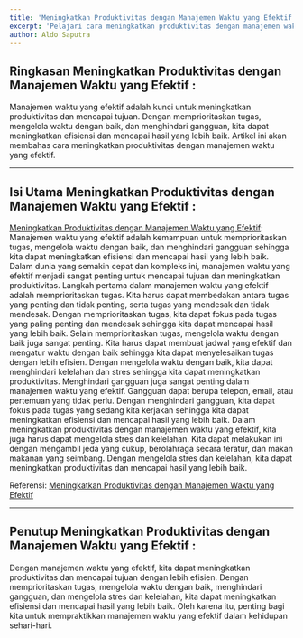 ```yaml
---
title: 'Meningkatkan Produktivitas dengan Manajemen Waktu yang Efektif'
excerpt: 'Pelajari cara meningkatkan produktivitas dengan manajemen waktu yang efektif dan mencapai tujuan dengan lebih efisien. Meningkatkan Produktivitas dengan Manajemen Waktu yang Efektif'
author: Aldo Saputra
---
```


## Ringkasan Meningkatkan Produktivitas dengan Manajemen Waktu yang Efektif :

Manajemen waktu yang efektif adalah kunci untuk meningkatkan produktivitas dan mencapai tujuan. Dengan memprioritaskan tugas, mengelola waktu dengan baik, dan menghindari gangguan, kita dapat meningkatkan efisiensi dan mencapai hasil yang lebih baik. Artikel ini akan membahas cara meningkatkan produktivitas dengan manajemen waktu yang efektif.

---

## Isi Utama Meningkatkan Produktivitas dengan Manajemen Waktu yang Efektif :

[Meningkatkan Produktivitas dengan Manajemen Waktu yang Efektif](https://suryaindomakmur.com): Manajemen waktu yang efektif adalah kemampuan untuk memprioritaskan tugas, mengelola waktu dengan baik, dan menghindari gangguan sehingga kita dapat meningkatkan efisiensi dan mencapai hasil yang lebih baik. Dalam dunia yang semakin cepat dan kompleks ini, manajemen waktu yang efektif menjadi sangat penting untuk mencapai tujuan dan meningkatkan produktivitas.
Langkah pertama dalam manajemen waktu yang efektif adalah memprioritaskan tugas. Kita harus dapat membedakan antara tugas yang penting dan tidak penting, serta tugas yang mendesak dan tidak mendesak. Dengan memprioritaskan tugas, kita dapat fokus pada tugas yang paling penting dan mendesak sehingga kita dapat mencapai hasil yang lebih baik.
Selain memprioritaskan tugas, mengelola waktu dengan baik juga sangat penting. Kita harus dapat membuat jadwal yang efektif dan mengatur waktu dengan baik sehingga kita dapat menyelesaikan tugas dengan lebih efisien. Dengan mengelola waktu dengan baik, kita dapat menghindari kelelahan dan stres sehingga kita dapat meningkatkan produktivitas.
Menghindari gangguan juga sangat penting dalam manajemen waktu yang efektif. Gangguan dapat berupa telepon, email, atau pertemuan yang tidak perlu. Dengan menghindari gangguan, kita dapat fokus pada tugas yang sedang kita kerjakan sehingga kita dapat meningkatkan efisiensi dan mencapai hasil yang lebih baik.
Dalam meningkatkan produktivitas dengan manajemen waktu yang efektif, kita juga harus dapat mengelola stres dan kelelahan. Kita dapat melakukan ini dengan mengambil jeda yang cukup, berolahraga secara teratur, dan makan makanan yang seimbang. Dengan mengelola stres dan kelelahan, kita dapat meningkatkan produktivitas dan mencapai hasil yang lebih baik.

Referensi: [Meningkatkan Produktivitas dengan Manajemen Waktu yang Efektif](https://suryaindomakmur.com)

---

## Penutup Meningkatkan Produktivitas dengan Manajemen Waktu yang Efektif :

Dengan manajemen waktu yang efektif, kita dapat meningkatkan produktivitas dan mencapai tujuan dengan lebih efisien. Dengan memprioritaskan tugas, mengelola waktu dengan baik, menghindari gangguan, dan mengelola stres dan kelelahan, kita dapat meningkatkan efisiensi dan mencapai hasil yang lebih baik. Oleh karena itu, penting bagi kita untuk mempraktikkan manajemen waktu yang efektif dalam kehidupan sehari-hari.
